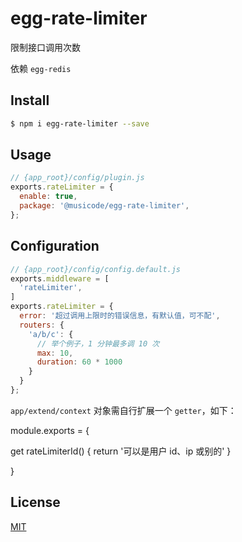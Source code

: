 # egg-rate-limiter

限制接口调用次数

依赖 `egg-redis`

## Install

```bash
$ npm i egg-rate-limiter --save
```

## Usage

```js
// {app_root}/config/plugin.js
exports.rateLimiter = {
  enable: true,
  package: '@musicode/egg-rate-limiter',
};
```

## Configuration

```js
// {app_root}/config/config.default.js
exports.middleware = [
  'rateLimiter',
]
exports.rateLimiter = {
  error: '超过调用上限时的错误信息，有默认值，可不配',
  routers: {
    'a/b/c': {
      // 举个例子，1 分钟最多调 10 次
      max: 10,
      duration: 60 * 1000
    }
  }
};
```

`app/extend/context` 对象需自行扩展一个 `getter`，如下：

module.exports = {

  get rateLimiterId() {
    return '可以是用户 id、ip 或别的'
  }

}

## License

[MIT](LICENSE)
